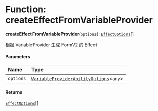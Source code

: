 # Function: createEffectFromVariableProvider

**createEffectFromVariableProvider**(`options`): [`EffectOptions`](/en/auto-docs/free-layout-editor/types/EffectOptions.md)\[]

根据 VariableProvider 生成 FormV2 的 Effect

#### Parameters

| Name | Type |
| :------ | :------ |
| `options` | [`VariableProviderAbilityOptions`](/en/auto-docs/free-layout-editor/interfaces/VariableProviderAbilityOptions.md)<`any`> |

#### Returns

[`EffectOptions`](/en/auto-docs/free-layout-editor/types/EffectOptions.md)\[]
